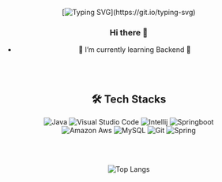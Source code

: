 <div align='center'>
<!--
![header](https://capsule-render.vercel.app/api?type=waving&color=timeAuto&height=300&section=header&text=Welcome!&fontSize=90&animation=fadeIn&fontAlignY=38&desc=saranghein's%20GitHub&descAlignY=51&descAlign=62)
-->

[![Typing SVG](https://readme-typing-svg.demolab.com/?lines=Welcome+to+leegy21's+github!!;)](https://git.io/typing-svg)


### Hi there 👋
- 🌱 I’m currently learning Backend 🌟

<br>
<br>

## 🛠️ Tech Stacks

![Java](https://img.shields.io/badge/Java-007396.svg?style=flat-square&logo=Java&logoColor=white)
![Visual Studio Code](https://img.shields.io/badge/VisualStudioCode-007ACC?style=flat&logo=VisualStudioCode&logoColor=white)
![Intellij](https://img.shields.io/badge/IntelliJ_IDEA-000000?style=flat&logo=intellij-idea&logoColor=white)
![Springboot](https://img.shields.io/badge/SpringBoot-6DB33F?style=flat-square&logo=SpringBoot&logoColor=white)
<br>
![Amazon Aws](https://img.shields.io/badge/Amazon&AWS-232F3E?style=flat-square&logo=Amazon&AWS&logoColor=white)
![MySQL](https://img.shields.io/badge/MySQL-4479A1?style=flat-square&logo=MySQL&logoColor=white)
![Git](https://img.shields.io/badge/Git-F05032?style=flat-square&logo=Git&logoColor=white)
![Spring](https://img.shields.io/badge/Spring-6DB33F?style=flat-square&logo=Spring&logoColor=white)

<br>
<br>

![Top Langs](https://github-readme-stats.vercel.app/api/top-langs/?username=leegy21&layout=compact)

</div>
